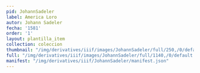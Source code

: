 ```yaml
---
pid: JohannSadeler
label: America Loro
autor: Johann Sadeler
fecha: '1581'
order: '1'
layout: plantilla_item
collection: coleccion
thumbnail: "/img/derivatives/iiif/images/JohannSadeler/full/250,/0/default.jpg"
full: "/img/derivatives/iiif/images/JohannSadeler/full/1140,/0/default.jpg"
manifest: "/img/derivatives/iiif/JohannSadeler/manifest.json"
---
```

